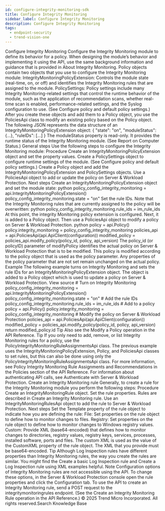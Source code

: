 ```yaml
---
id: configure-integrity-monitoring-sdk
title: Configure Integrity Monitoring
sidebar_label: Configure Integrity Monitoring
description: Configure Integrity Monitoring
tags:
  - endpoint-security
  - trend-vision-one
---
```


 Configure Integrity Monitoring Configure the Integrity Monitoring module to define its behavior for a policy. When designing the module’s behavior and implementing it using the API, use the same background information and guidance that is provided in About Integrity Monitoring. Policy objects contain two objects that you use to configure the Integrity Monitoring module: IntegrityMonitoringPolicyExtension: Controls the module state (real-time, on, or off) and identifies the Integrity Monitoring rules that are assigned to the module. PolicySettings: Policy settings include many Integrity Monitoring-related settings that control the runtime behavior of the module, such as the application of recommendation scans, whether real-time scan is enabled, performance-related settings, and the Syslog configuration to use. (See Configure policy and default policy settings.) After you create these objects and add them to a Policy object, you use the PoliciesApi class to modify an existing policy based on the Policy object. The following JSON represents the data structure of an IntegrityMonitoringPolicyExtension object: { "state": "on", "moduleStatus": {...}, "ruleIDs": [...] } The moduleStatus property is read-only. It provides the runtime status of the Integrity Monitoring module. (See Report on Computer Status.) General steps Use the following steps to configure the Integrity Monitoring module: Procedure Create an IntegrityMonitoringPolicyExtension object and set the property values. Create a PolicySettings object to configure runtime settings of the module. (See Configure policy and default policy settings.) Create a Policy object and add the IntegrityMonitoringPolicyExtension and PolicySettings objects. Use a PoliciesApi object to add or update the policy on Server & Workload Protection. Next steps Create an IntegrityMonitoringPolicyExtension object and set the module state: python policy_config_integrity_monitoring = api.IntegrityMonitoringPolicyExtension() policy_config_integrity_monitoring.state = "on" Set the rule IDs. Note that the Integrity Monitoring rules that are currently assigned to the policy will be overwritten: python policy_config_integrity_monitoring.rule_ids = im_rule_ids At this point, the integrity Monitoring policy extension is configured. Next, it is added to a Policy object. Then use a PoliciesApi object to modify a policy on Server & Workload Protection. python policy = api.Policy() policy.integrity_monitoring = policy_config_integrity_monitoring policies_api = api.PoliciesApi(api.ApiClient(configuration)) modified_policy = policies_api.modify_policy(policy_id, policy, api_version) The policy_id (or policyID) parameter of modifyPolicy identifies the actual policy on Server & Workload Protection that is to be modified. This policy is modified according to the policy object that is used as the policy parameter. Any properties of the policy parameter that are not set remain unchanged on the actual policy. Example The following example turns on Integrity Monitoring and sets the rule IDs for an IntegrityMonitoringPolicyExtension object. The object is added to a Policy object which is used to update a policy on Server & Workload Protection. View source # Turn on Integrity Monitoring policy_config_integrity_monitoring = api.IntegrityMonitoringPolicyExtension() policy_config_integrity_monitoring.state = "on" # Add the rule IDs policy_config_integrity_monitoring.rule_ids = im_rule_ids # Add to a policy policy = api.Policy() policy.integrity_monitoring = policy_config_integrity_monitoring # Modify the policy on Server & Workload Protection policies_api = api.PoliciesApi(api.ApiClient(configuration)) modified_policy = policies_api.modify_policy(policy_id, policy, api_version) return modified_policy.id Tip Also see the Modify a Policy operation in the API Reference. Tip If you only need to add, remove, or list Integrity Monitoring rules for a policy, use the PolicyIntegrityMonitoringRuleAssignmentsApi class. The previous example uses the IntegrityMonitoringPolicyExtension, Policy, and PoliciesApi classes to set rules, but this can also be done using only the PolicyIntegrityMonitoringRuleAssignmentsApi class. For more information, see Policy Integrity Monitoring Rule Assignments and Recommendations in the Policies section of the API Reference. For information about authenticating API calls, see Authenticate with Server & Workload Protection. Create an Integrity Monitoring rule Generally, to create a rule for the Integrity Monitoring module you perform the following steps: Procedure Create an IntegrityMonitoringRule object. Set the rule properties. Rules are described in Create an Integrity Monitoring rule. Use an IntegrityMonitoringRulesApi object to add the rule to Server & Workload Protection. Next steps Set the Template property of the rule object to indicate how you are defining the rule: File: Set properties on the rule object to define how to monitor changes to files. Registry: Set properties on the rule object to define how to monitor changes to Windows registry values. Custom: Provide XML (base64-encoded) that defines how to monitor changes to directories, registry values, registry keys, services, processes, installed software, ports and files. The custom XML is used as the value of the CustomXML property of the rule object. The XML that you provide must be base64-encoded. Tip Although Log Inspection rules have different properties than Integrity Monitoring rules, the way you create the rules are similar. You might find the Create a basic Log Inspection rule and Create a Log Inspection rule using XML examples helpful. Note Configuration options of Integrity Monitoring rules are not accessible using the API. To change these options, in the Server & Workload Protection console open the rule properties and click the Configuration tab. To use the API to create an Integrity Monitoring rule, send a POST request to the integritymonitoringrules endpoint. (See the Create an Integrity Monitoring Rule operation in the API Reference.) © 2025 Trend Micro Incorporated. All rights reserved.Search Knowledge Base